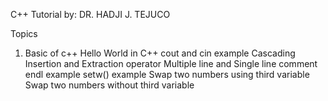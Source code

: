 C++ Tutorial
by: DR. HADJI J. TEJUCO

Topics

1. Basic of c++
   Hello World in C++
   cout and cin example
   Cascading Insertion and Extraction operator
   Multiple line and Single line comment
   endl example
   setw() example
   Swap two numbers using third variable
   Swap two numbers without third variable
